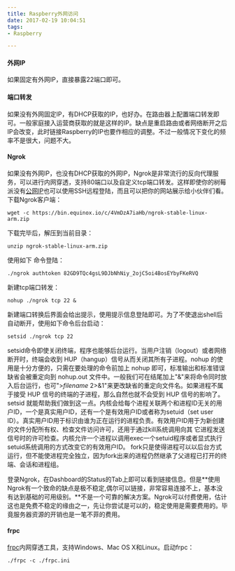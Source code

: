 ```yaml
---
title: Raspberry外网访问
date: 2017-02-19 10:04:51
tags:
- Raspberry

---
```


####  外网IP

如果固定有外网IP，直接暴露22端口即可。

<!-- more -->

#### 端口转发

如果没有外网固定IP，有DHCP获取的IP，也好办。在路由器上配置端口转发即可。一般家庭接入运营商获取的就是这样的IP。缺点是重启路由或者网络断开之后IP会改变，此时链接Raspberry的IP也要作相应的调整。不过一般情况下变化的频率不是很大，问题不大。

####  Ngrok

如果没有外网IP，也没有DHCP获取的外网IP，Ngrok是非常流行的反向代理服务，可以进行内网穿透，支持80端口以及自定义tcp端口转发。这样即使你的树莓派没有[公网IP](http://zh.raspberrypi.wikia.com/wiki/%E5%85%AC%E7%BD%91IP?redlink=1&action=edit&flow=create-page-article-redlink)也可以使用SSH远程登陆，而且可以把你的网站展示给小伙伴们看。下载Ngrok客户端：

```shell
wget -c https://bin.equinox.io/c/4VmDzA7iaHb/ngrok-stable-linux-arm.zip
```

下载完毕后，解压到当前目录：

```shell
unzip ngrok-stable-linux-arm.zip
```

使用如下 命令登陆：

```shell
./ngrok authtoken 82GD9TQc4gsL9DJbNhNiy_2ojC5oi4BosEYbyFKeRVQ
```

新建tcp端口转发：

```shell
nohup ./ngrok tcp 22 &	
```

新建端口转换后界面会给出提示，使用提示信息登陆即可。为了不使退出shell后自动断开，使用如下命令后台启动：

```shell
setsid ./ngrok tcp 22
```

setsid命令即使关闭终端，程序也能够后台运行。当用户注销（logout）或者网络断开时，终端会收到 HUP（hangup）信号从而关闭其所有子进程。nohup 的使用是十分方便的，只需在要处理的命令前加上 nohup 即可，标准输出和标准错误缺省会被重定向到 nohup.out 文件中。一般我们可在结尾加上"&"来将命令同时放入后台运行，也可">*filename* 2>&1"来更改缺省的重定向文件名。如果进程不属于接受 HUP 信号的终端的子进程，那么自然也就不会受到 HUP 信号的影响了。setsid 就能帮助我们做到这一点。内核会给每个进程关联两个和进程ID无关的用户ID，一个是真实用户ID，还有一个是有效用户ID或者称为setuid（set user ID）。真实用户ID用于标识由谁为正在运行的进程负责。有效用户ID用于为新创建的文件分配所有权、检查文件访问许可，还用于通过kill系统调用向其 它进程发送信号时的许可检查。内核允许一个进程以调用exec一个setuid程序或者显式执行setuid系统调用的方式改变它的有效用户ID。 fork只是使得进程可以以后台方式运行，但不能使进程完全独立，因为fork出来的进程仍然继承了父进程已打开的终端、会话和进程组。

登录Ngrok，在Dashboard的Status的Tab上即可以看到链接信息。但是**使用Ngrok有一个致命的缺点是极不稳定,偶尔可以链接，非常容易连接不上，基本没有达到基础的可用级别。**不是一个可靠的解决方案。Ngrok可以付费使用，估计这也是免费不稳定的缘由之一，先让你尝试是可以的，稳定使用是需要费用的。毕竟服务器资源的开销也是一笔不菲的费用。

#### frpc

[frpc](http://getfrp.yzxx-soft.com/index.html)内网穿透工具，支持Windows、Mac OS X和Linux。启动frpc：

```shell
./frpc -c ./frpc.ini
```












